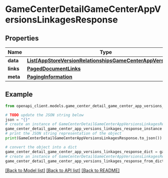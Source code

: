 # GameCenterDetailGameCenterAppVersionsLinkagesResponse


## Properties

Name | Type | Description | Notes
------------ | ------------- | ------------- | -------------
**data** | [**List[AppStoreVersionRelationshipsGameCenterAppVersionData]**](AppStoreVersionRelationshipsGameCenterAppVersionData.md) |  | 
**links** | [**PagedDocumentLinks**](PagedDocumentLinks.md) |  | 
**meta** | [**PagingInformation**](PagingInformation.md) |  | [optional] 

## Example

```python
from openapi_client.models.game_center_detail_game_center_app_versions_linkages_response import GameCenterDetailGameCenterAppVersionsLinkagesResponse

# TODO update the JSON string below
json = "{}"
# create an instance of GameCenterDetailGameCenterAppVersionsLinkagesResponse from a JSON string
game_center_detail_game_center_app_versions_linkages_response_instance = GameCenterDetailGameCenterAppVersionsLinkagesResponse.from_json(json)
# print the JSON string representation of the object
print(GameCenterDetailGameCenterAppVersionsLinkagesResponse.to_json())

# convert the object into a dict
game_center_detail_game_center_app_versions_linkages_response_dict = game_center_detail_game_center_app_versions_linkages_response_instance.to_dict()
# create an instance of GameCenterDetailGameCenterAppVersionsLinkagesResponse from a dict
game_center_detail_game_center_app_versions_linkages_response_from_dict = GameCenterDetailGameCenterAppVersionsLinkagesResponse.from_dict(game_center_detail_game_center_app_versions_linkages_response_dict)
```
[[Back to Model list]](../README.md#documentation-for-models) [[Back to API list]](../README.md#documentation-for-api-endpoints) [[Back to README]](../README.md)



